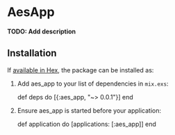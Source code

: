 # AesApp

**TODO: Add description**

## Installation

If [available in Hex](https://hex.pm/docs/publish), the package can be installed as:

  1. Add aes_app to your list of dependencies in `mix.exs`:

        def deps do
          [{:aes_app, "~> 0.0.1"}]
        end

  2. Ensure aes_app is started before your application:

        def application do
          [applications: [:aes_app]]
        end

